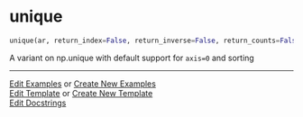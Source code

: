 # <a id="McUtils.Numputils.SetOps.unique">unique</a>

```python
unique(ar, return_index=False, return_inverse=False, return_counts=False, axis=0, sorting=None, minimal_dtype=False): 
```
A variant on np.unique with default support for `axis=0` and sorting 




___

[Edit Examples](https://github.com/McCoyGroup/McUtils/edit/edit/ci/examples/ci/docs/McUtils/Numputils/SetOps/unique.md) or 
[Create New Examples](https://github.com/McCoyGroup/McUtils/new/edit/?filename=ci/examples/ci/docs/McUtils/Numputils/SetOps/unique.md) <br/>
[Edit Template](https://github.com/McCoyGroup/McUtils/edit/edit/ci/docs/ci/docs/McUtils/Numputils/SetOps/unique.md) or 
[Create New Template](https://github.com/McCoyGroup/McUtils/new/edit/?filename=ci/docs/templates/ci/docs/McUtils/Numputils/SetOps/unique.md) <br/>
[Edit Docstrings](https://github.com/McCoyGroup/McUtils/edit/edit/McUtils/Numputils/SetOps.py?message=Update%20Docs)